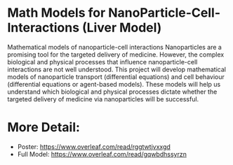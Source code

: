 # Math Models for NanoParticle-Cell-Interactions (Liver Model)
 Mathematical models of nanoparticle-cell interactions Nanoparticles are a promising tool for the targeted delivery of medicine. However, the complex biological and physical processes that influence nanoparticle-cell interactions are not well understood. This project will develop mathematical models of nanoparticle transport (differential equations) and cell behaviour (differential equations or agent-based models). These models will help us understand which biological and physical processes dictate whether the targeted delivery of medicine via nanoparticles will be successful.

# More Detail:
- Poster: https://www.overleaf.com/read/rggtwtjvxxgd
- Full Model: https://www.overleaf.com/read/gqwbdhssyrzn
